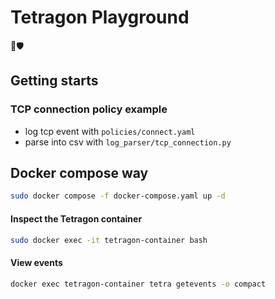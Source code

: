 # Tetragon Playground
🐝🛡️

## Getting starts

### TCP connection policy example
- log tcp event with `policies/connect.yaml`
- parse into csv with `log_parser/tcp_connection.py`

## Docker compose way
```bash 
sudo docker compose -f docker-compose.yaml up -d
```

#### Inspect the Tetragon container
```bash
sudo docker exec -it tetragon-container bash
```

#### View events
```bash
docker exec tetragon-container tetra getevents -o compact
```